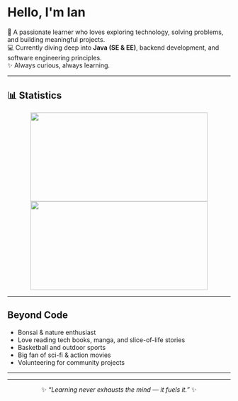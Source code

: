 # Hello, I'm Ian  

🌱 A passionate learner who loves exploring technology, solving problems, and building meaningful projects.  
💻 Currently diving deep into **Java (SE & EE)**, backend development, and software engineering principles.  
✨ Always curious, always learning.  

---
## 📊 Statistics  

<p align="center">
  <img src="https://github-readme-stats.vercel.app/api?username=iankristoper&show_icons=true&theme=tokyonight" height="200" width="400"/>
  <img src="https://github-readme-stats.vercel.app/api/top-langs/?username=iankristoper&layout=compact&theme=tokyonight" height="200" width="400"/>
</p>

---

## Beyond Code  
- Bonsai & nature enthusiast  
- Love reading tech books, manga, and slice-of-life stories  
- Basketball and outdoor sports  
- Big fan of sci-fi & action movies  
- Volunteering for community projects  

---
---

<p align="center">
  ✨ <i>“Learning never exhausts the mind — it fuels it.”</i> ✨
</p>

